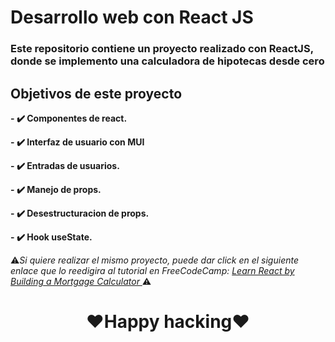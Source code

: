 # Desarrollo web con React JS
### Este repositorio contiene un proyecto realizado con ReactJS, donde se implemento una calculadora de hipotecas desde cero

<div>
<h2>Objetivos de este proyecto</h2>
</div>

**- :heavy_check_mark: Componentes de react.**

**- :heavy_check_mark: Interfaz de usuario con MUI**

**- :heavy_check_mark: Entradas de usuarios.</a>**

**- :heavy_check_mark: Manejo de props.**

**- :heavy_check_mark: Desestructuracion de props.**

**- :heavy_check_mark: Hook useState.**


⚠️<em>Si quiere realizar el mismo proyecto, puede dar click en el siguiente enlace que lo reedigira al tutorial en FreeCodeCamp: <a href="https://www.freecodecamp.org/news/react-mortgage-calculator-tutorial-for-beginners/">Learn React by Building a Mortgage Calculator
</a></em>⚠️

<h1 align="center" >❤️Happy hacking❤️</h1>
